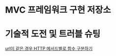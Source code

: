 # MVC 프레임워크 구현 저장소

# 기술적 도전 및 트러블 슈팅

[url이 같은 경우 HTTP 메서드별로 함수 구분하기](https://waveofymymind.tistory.com/127)
